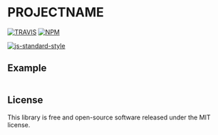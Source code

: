 # PROJECTNAME

[![TRAVIS](https://secure.travis-ci.org/dcousens/PROJECTNAME.png)](http://travis-ci.org/dcousens/PROJECTNAME)
[![NPM](http://img.shields.io/npm/v/PROJECTNAME.svg)](https://www.npmjs.org/package/PROJECTNAME)

[![js-standard-style](https://cdn.rawgit.com/feross/standard/master/badge.svg)](https://github.com/feross/standard)


## Example

``` javascript
```


## License

This library is free and open-source software released under the MIT license.
